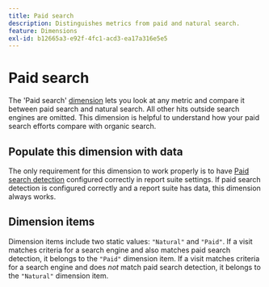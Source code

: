 ```yaml
---
title: Paid search
description: Distinguishes metrics from paid and natural search.
feature: Dimensions
exl-id: b12665a3-e92f-4fc1-acd3-ea17a316e5e5
---
```

# Paid search

The 'Paid search' [dimension](overview.md) lets you look at any metric and compare it between paid search and natural search. All other hits outside search engines are omitted. This dimension is helpful to understand how your paid search efforts compare with organic search.

## Populate this dimension with data

The only requirement for this dimension to work properly is to have [Paid search detection](/help/admin/admin/c-manage-report-suites/c-edit-report-suites/general/paid-search-detection/paid-search-detection.md) configured correctly in report suite settings. If paid search detection is configured correctly and a report suite has data, this dimension always works.

## Dimension items

Dimension items include two static values: `"Natural"` and `"Paid"`. If a visit matches criteria for a search engine and also matches paid search detection, it belongs to the `"Paid"` dimension item. If a visit matches criteria for a search engine and does *not* match paid search detection, it belongs to the `"Natural"` dimension item.
